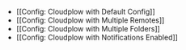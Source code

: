 - [[Config: Cloudplow with Default Config]]
- [[Config: Cloudplow with Multiple Remotes]]
- [[Config: Cloudplow with Multiple Folders]]
- [[Config: Cloudplow with Notifications Enabled]]